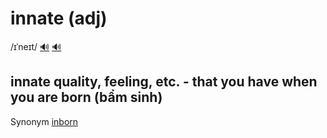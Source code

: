# innate (adj)

/ɪˈneɪt/ [🔊](https://www.oxfordlearnersdictionaries.com/media/english/uk_pron/i/inn/innat/innate__gb_1.mp3) [🔊](https://www.oxfordlearnersdictionaries.com/media/english/us_pron/i/inn/innat/innate__us_1.mp3)

## innate quality, feeling, etc. - that you have when you are born (bẩm sinh)

Synonym [inborn]()